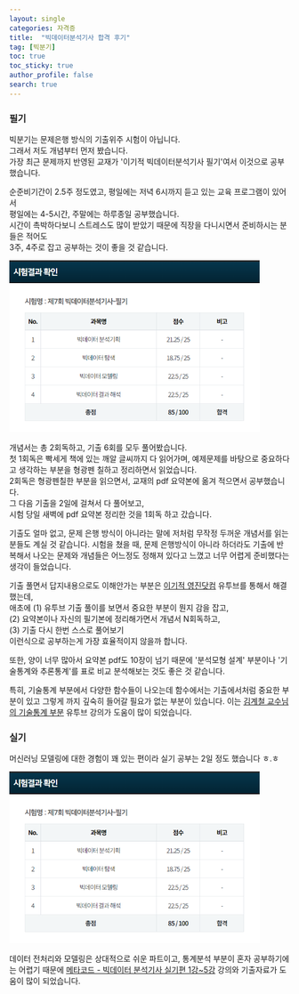 ```yaml
---
layout: single  
categories: 자격증
title:  "빅데이터분석기사 합격 후기"
tag: [빅분기]
toc: true
toc_sticky: true
author_profile: false
search: true
---
```


### 필기

빅분기는 문제은행 방식의 기출위주 시험이 아닙니다.   
그래서 저도 개념부터 먼저 봤습니다.     
가장 최근 문제까지 반영된 교재가 '이기적 빅데이터분석기사 필기'여서 이것으로 공부했습니다.

순준비기간이 2.5주 정도였고, 평일에는 저녁 6시까지 듣고 있는 교육 프로그램이 있어서     
평일에는 4-5시간, 주말에는 하루종일 공부했습니다.     
시간이 촉박하다보니 스트레스도 많이 받았기 때문에 직장을 다니시면서 준비하시는 분들은 적어도    
3주, 4주로 잡고 공부하는 것이 좋을 것 같습니다.

<img src="/assets/images/2023/12-22-빅분기/필기.png" width=450/>

개념서는 총 2회독하고, 기출 6회를 모두 풀어봤습니다.    
첫 1회독은 빡세게 책에 있는 깨알 글씨까지 다 읽어가며, 예제문제를 바탕으로 중요하다고 생각하는 부분을 형광펜 칠하고 정리하면서 읽었습니다.      
2회독은 형광펜칠한 부분을 읽으면서, 교재의 pdf 요약본에 옮겨 적으면서 공부했습니다.    
그 다음 기출을 2일에 걸쳐서 다 풀어보고,    
시험 당일 새벽에 pdf 요약본 정리한 것을 1회독 하고 갔습니다.    

기출도 얼마 없고, 문제 은행 방식이 아니라는 말에 저처럼 무작정 두꺼운 개념서를 읽는 분들도 계실 것 같습니다.
시험을 쳤을 때, 문제 은행방식이 아니라 하더라도 기출에 반복해서 나오는 문제와 개념들은 어느정도 정해져 있다고 느꼈고 너무 어렵게 준비했다는 생각이 들었습니다.     

기출 풀면서 답지내용으로도 이해안가는 부분은 [이기적 영진닷컴](https://www.youtube.com/watch?v=Gynhu746Hqk&list=PL6i7rGeEmTvqIv1WAV3HnyaPmOFT04ou2) 유투브를 통해서 해결했는데,      
애초에 (1) 유투브 기출 풀이를 보면서 중요한 부분이 뭔지 감을 잡고,   
(2) 요약본이나 자신의 필기본에 정리해가면서 개념서 N회독하고,   
(3) 기출 다시 한번 스스로 풀어보기   
이런식으로 공부하는게 가장 효율적이지 않을까 합니다.

또한, 양이 너무 많아서 요약본 pdf도 10장이 넘기 때문에 '분석모형 설계' 부분이나 '기술통계와 추론통계'를 표로 비교 분석해보는 것도 좋은 것 같습니다.

특히, 기술통계 부분에서 다양한 함수들이 나오는데 함수에서는 기출에서처럼 중요한 부분이 있고 그렇게 까지 깊숙히 들어갈 필요가 없는 부분이 있습니다. 이는 [김계철 교수님의 기술통계 부분](https://www.youtube.com/watch?v=A83AhxbAmkU&list=PLNsNSwihNQrdexHDbgk00j9ovFas_ID3_&index=16) 유투브 강의가 도움이 많이 되었습니다.


### 실기

머신러닝 모델링에 대한 경험이 꽤 있는 편이라 실기 공부는 2일 정도 했습니다 ㅎ.ㅎ

<img src="/assets/images/2023/12-22-빅분기/필기.png" width=450/>

데이터 전처리와 모델링은 상대적으로 쉬운 파트이고, 통계분석 부분이 혼자 공부하기에는 어렵기 때문에 [메타코드 - 빅데이터 분석기사 실기편 1강~5강](https://www.youtube.com/watch?v=wiPgDZU1jpE&list=PL7SDcmtbDTTw05pBC7fF_9DdDRJ2dTAU-) 강의와 기출자료가 도움이 많이 되었습니다.
